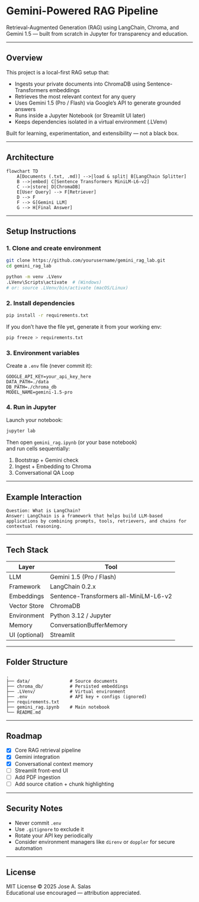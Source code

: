 # Gemini-Powered RAG Pipeline
Retrieval-Augmented Generation (RAG) using LangChain, Chroma, and Gemini 1.5 — built from scratch in Jupyter for transparency and education.

---

## Overview
This project is a local-first RAG setup that:
- Ingests your private documents into ChromaDB using Sentence-Transformers embeddings
- Retrieves the most relevant context for any query
- Uses Gemini 1.5 (Pro / Flash) via Google’s API to generate grounded answers
- Runs inside a Jupyter Notebook (or Streamlit UI later)
- Keeps dependencies isolated in a virtual environment (.LVenv)

Built for learning, experimentation, and extensibility — not a black box.

---

## Architecture
```mermaid
flowchart TD
    A[Documents (.txt, .md)] -->|load & split| B[LangChain Splitter]
    B -->|embed| C[Sentence Transformers MiniLM-L6-v2]
    C -->|store| D[ChromaDB]
    E[User Query] --> F[Retriever]
    D --> F
    F --> G[Gemini LLM]
    G --> H[Final Answer]
```

---

## Setup Instructions

### 1. Clone and create environment
```bash
git clone https://github.com/yourusername/gemini_rag_lab.git
cd gemini_rag_lab

python -m venv .LVenv
.LVenv\Scripts\activate  # (Windows)
# or: source .LVenv/bin/activate (macOS/Linux)
```

### 2. Install dependencies
```bash
pip install -r requirements.txt
```

If you don’t have the file yet, generate it from your working env:
```bash
pip freeze > requirements.txt
```

### 3. Environment variables
Create a `.env` file (never commit it):
```
GOOGLE_API_KEY=your_api_key_here
DATA_PATH=./data
DB_PATH=./chroma_db
MODEL_NAME=gemini-1.5-pro
```

### 4. Run in Jupyter
Launch your notebook:
```bash
jupyter lab
```

Then open `gemini_rag.ipynb` (or your base notebook)  
and run cells sequentially:
1. Bootstrap + Gemini check
2. Ingest + Embedding to Chroma
3. Conversational QA Loop

---

## Example Interaction

```
Question: What is LangChain?
Answer: LangChain is a framework that helps build LLM-based applications by combining prompts, tools, retrievers, and chains for contextual reasoning.
```

---

## Tech Stack

| Layer | Tool |
|-------|------|
| LLM | Gemini 1.5 (Pro / Flash) |
| Framework | LangChain 0.2.x |
| Embeddings | Sentence-Transformers all-MiniLM-L6-v2 |
| Vector Store | ChromaDB |
| Environment | Python 3.12 / Jupyter |
| Memory | ConversationBufferMemory |
| UI (optional) | Streamlit |

---

## Folder Structure
```
.
├── data/               # Source documents
├── chroma_db/          # Persisted embeddings
├── .LVenv/             # Virtual environment
├── .env                # API key + configs (ignored)
├── requirements.txt
├── gemini_rag.ipynb    # Main notebook
└── README.md
```

---

## Roadmap
- [x] Core RAG retrieval pipeline  
- [x] Gemini integration  
- [x] Conversational context memory  
- [ ] Streamlit front-end UI  
- [ ] Add PDF ingestion  
- [ ] Add source citation + chunk highlighting  

---

## Security Notes
- Never commit `.env`
- Use `.gitignore` to exclude it
- Rotate your API key periodically
- Consider environment managers like `direnv` or `doppler` for secure automation

---

## License
MIT License © 2025 Jose A. Salas  
Educational use encouraged — attribution appreciated.
